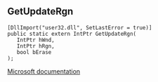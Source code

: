 ## GetUpdateRgn

```
[DllImport("user32.dll", SetLastError = true)]
public static extern IntPtr GetUpdateRgn(
   IntPtr hWnd,
   IntPtr hRgn,
   bool bErase
);
```

[Microsoft documentation](https://docs.microsoft.com/en-us/windows/win32/api/winuser/nf-winuser-getupdatergn)
